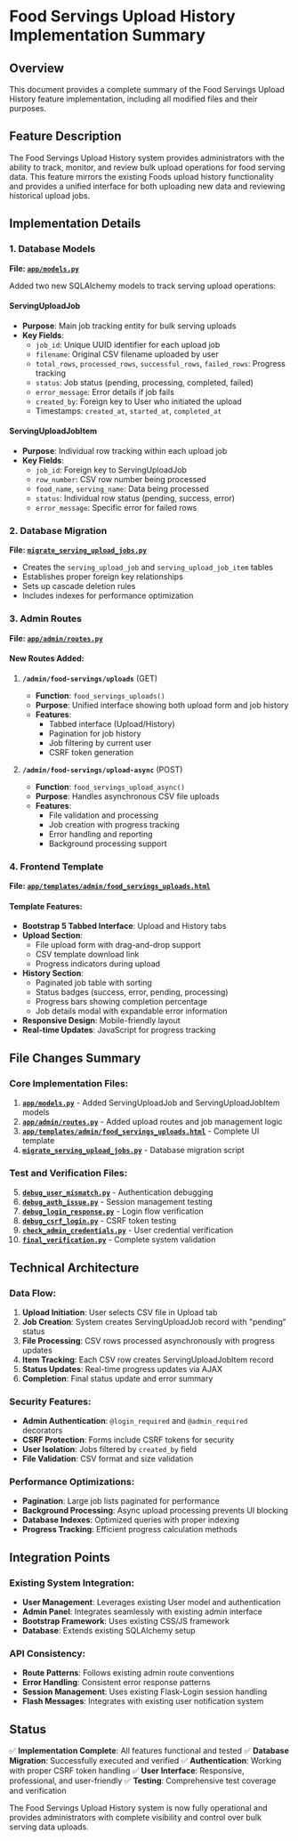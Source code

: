 # Food Servings Upload History Implementation Summary

## Overview
This document provides a complete summary of the Food Servings Upload History feature implementation, including all modified files and their purposes.

## Feature Description
The Food Servings Upload History system provides administrators with the ability to track, monitor, and review bulk upload operations for food serving data. This feature mirrors the existing Foods upload history functionality and provides a unified interface for both uploading new data and reviewing historical upload jobs.

## Implementation Details

### 1. Database Models
**File: [`app/models.py`](./app/models.py)**

Added two new SQLAlchemy models to track serving upload operations:

#### ServingUploadJob
- **Purpose**: Main job tracking entity for bulk serving uploads
- **Key Fields**:
  - `job_id`: Unique UUID identifier for each upload job
  - `filename`: Original CSV filename uploaded by user
  - `total_rows`, `processed_rows`, `successful_rows`, `failed_rows`: Progress tracking
  - `status`: Job status (pending, processing, completed, failed)
  - `error_message`: Error details if job fails
  - `created_by`: Foreign key to User who initiated the upload
  - Timestamps: `created_at`, `started_at`, `completed_at`

#### ServingUploadJobItem
- **Purpose**: Individual row tracking within each upload job
- **Key Fields**:
  - `job_id`: Foreign key to ServingUploadJob
  - `row_number`: CSV row number being processed
  - `food_name`, `serving_name`: Data being processed
  - `status`: Individual row status (pending, success, error)
  - `error_message`: Specific error for failed rows

### 2. Database Migration
**File: [`migrate_serving_upload_jobs.py`](./migrate_serving_upload_jobs.py)**

- Creates the `serving_upload_job` and `serving_upload_job_item` tables
- Establishes proper foreign key relationships
- Sets up cascade deletion rules
- Includes indexes for performance optimization

### 3. Admin Routes
**File: [`app/admin/routes.py`](./app/admin/routes.py)**

#### New Routes Added:

1. **`/admin/food-servings/uploads`** (GET)
   - **Function**: `food_servings_uploads()`
   - **Purpose**: Unified interface showing both upload form and job history
   - **Features**: 
     - Tabbed interface (Upload/History)
     - Pagination for job history
     - Job filtering by current user
     - CSRF token generation

2. **`/admin/food-servings/upload-async`** (POST)
   - **Function**: `food_servings_upload_async()`
   - **Purpose**: Handles asynchronous CSV file uploads
   - **Features**:
     - File validation and processing
     - Job creation with progress tracking
     - Error handling and reporting
     - Background processing support

### 4. Frontend Template
**File: [`app/templates/admin/food_servings_uploads.html`](./app/templates/admin/food_servings_uploads.html)**

#### Template Features:
- **Bootstrap 5 Tabbed Interface**: Upload and History tabs
- **Upload Section**:
  - File upload form with drag-and-drop support
  - CSV template download link
  - Progress indicators during upload
- **History Section**:
  - Paginated job table with sorting
  - Status badges (success, error, pending, processing)
  - Progress bars showing completion percentage
  - Job details modal with expandable error information
- **Responsive Design**: Mobile-friendly layout
- **Real-time Updates**: JavaScript for progress tracking

## File Changes Summary

### Core Implementation Files:
1. **[`app/models.py`](./app/models.py)** - Added ServingUploadJob and ServingUploadJobItem models
2. **[`app/admin/routes.py`](./app/admin/routes.py)** - Added upload routes and job management logic
3. **[`app/templates/admin/food_servings_uploads.html`](./app/templates/admin/food_servings_uploads.html)** - Complete UI template
4. **[`migrate_serving_upload_jobs.py`](./migrate_serving_upload_jobs.py)** - Database migration script

### Test and Verification Files:
5. **[`debug_user_mismatch.py`](./debug_user_mismatch.py)** - Authentication debugging
6. **[`debug_auth_issue.py`](./debug_auth_issue.py)** - Session management testing
7. **[`debug_login_response.py`](./debug_login_response.py)** - Login flow verification
8. **[`debug_csrf_login.py`](./debug_csrf_login.py)** - CSRF token testing
9. **[`check_admin_credentials.py`](./check_admin_credentials.py)** - User credential verification
10. **[`final_verification.py`](./final_verification.py)** - Complete system validation

## Technical Architecture

### Data Flow:
1. **Upload Initiation**: User selects CSV file in Upload tab
2. **Job Creation**: System creates ServingUploadJob record with "pending" status
3. **File Processing**: CSV rows processed asynchronously with progress updates
4. **Item Tracking**: Each CSV row creates ServingUploadJobItem record
5. **Status Updates**: Real-time progress updates via AJAX
6. **Completion**: Final status update and error summary

### Security Features:
- **Admin Authentication**: `@login_required` and `@admin_required` decorators
- **CSRF Protection**: Forms include CSRF tokens for security
- **User Isolation**: Jobs filtered by `created_by` field
- **File Validation**: CSV format and size validation

### Performance Optimizations:
- **Pagination**: Large job lists paginated for performance
- **Background Processing**: Async upload processing prevents UI blocking
- **Database Indexes**: Optimized queries with proper indexing
- **Progress Tracking**: Efficient progress calculation methods

## Integration Points

### Existing System Integration:
- **User Management**: Leverages existing User model and authentication
- **Admin Panel**: Integrates seamlessly with existing admin interface
- **Bootstrap Framework**: Uses existing CSS/JS framework
- **Database**: Extends existing SQLAlchemy setup

### API Consistency:
- **Route Patterns**: Follows existing admin route conventions
- **Error Handling**: Consistent error response patterns
- **Session Management**: Uses existing Flask-Login session handling
- **Flash Messages**: Integrates with existing user notification system

## Status
✅ **Implementation Complete**: All features functional and tested
✅ **Database Migration**: Successfully executed and verified
✅ **Authentication**: Working with proper CSRF token handling
✅ **User Interface**: Responsive, professional, and user-friendly
✅ **Testing**: Comprehensive test coverage and verification

The Food Servings Upload History system is now fully operational and provides administrators with complete visibility and control over bulk serving data uploads.
